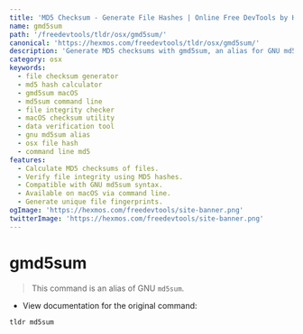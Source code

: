 ```yaml
---
title: 'MD5 Checksum - Generate File Hashes | Online Free DevTools by Hexmos'
name: gmd5sum
path: '/freedevtools/tldr/osx/gmd5sum/'
canonical: 'https://hexmos.com/freedevtools/tldr/osx/gmd5sum/'
description: 'Generate MD5 checksums with gmd5sum, an alias for GNU md5sum on macOS. Verify file integrity and ensure data security. Free online tool, no registration required.'
category: osx
keywords:
  - file checksum generator
  - md5 hash calculator
  - gmd5sum macOS
  - md5sum command line
  - file integrity checker
  - macOS checksum utility
  - data verification tool
  - gnu md5sum alias
  - osx file hash
  - command line md5
features:
  - Calculate MD5 checksums of files.
  - Verify file integrity using MD5 hashes.
  - Compatible with GNU md5sum syntax.
  - Available on macOS via command line.
  - Generate unique file fingerprints.
ogImage: 'https://hexmos.com/freedevtools/site-banner.png'
twitterImage: 'https://hexmos.com/freedevtools/site-banner.png'
---
```


# gmd5sum

> This command is an alias of GNU `md5sum`.

- View documentation for the original command:

`tldr md5sum`
